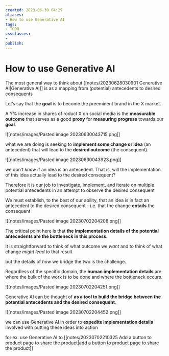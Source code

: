 ```yaml
---
created: 2023-06-30 04:29
aliases: 
- How to use Generative AI
tags:
- TODO
cssclasses:
- 
publish:
---
```


<!-- 
tags: 
-->

<!--internal
parent:: [[]]
child:: [[]]
related:: [[]]
-->

<!--external
- []()
-->

# How to use Generative AI

The most general way to think about [[notes/20230628030901 Generative AI|Generative AI]] is as a mapping from (potential) antecedents to desired consequents

Let’s say that the **goal** is to become the preeminent brand in the X market. 

A Y% increase in shares of  roduct X on social media is the **measurable outcome** that serves as a good **proxy** for **measuring progress** towards our **goal**.

![[notes/images/Pasted image 20230630043715.png]]

what we are doing is seeking to **implement some change or idea** (an antecedent) that will lead to the **desired outcome** (the consequent).

![[notes/images/Pasted image 20230630043923.png]]

we don’t _know_ if an idea is  an antecedent. That is, will the implementation of this idea actually lead to the desired consequent? 

Therefore it is our job to investigate, implement, and iterate on multiple potential antecedents in an attempt to observe the desired consequent

We must establish, to the best of our ability, that an idea is in fact an antecedent to the desired consequent - i.e. that the change **entails** the consequent

![[notes/images/Pasted image 20230702204208.png]]


The critical point here is that **the implementation details of the potential antecedents are the bottleneck in this process**. 

It is straightforward to think of what outcome we _want_ and to think of what change _might lead_ to that result

but the details of _how_ we bridge the two is the challenge. 

Regardless of the specific domain, the **human implementation details** are where the bulk of the work is to be done and where the bottleneck occurs.

![[notes/images/Pasted image 20230702204251.png]]

Generative AI can be thought of **as a tool to build the bridge between the potential antecedents and the desired consequent**.

![[notes/images/Pasted image 20230702204452.png]]

we can use Generative AI in order to **expedite implementation details** involved with putting these ideas into action

for ex. use Generative AI to [[notes/20230702210325 Add a button to product page to share the product|add a button to product page to share the product]]
